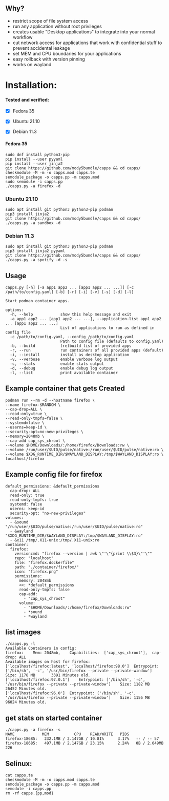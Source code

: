 ## Why?

- restrict scope of file system access
- run any application without root privileges
- creates usable "Desktop applications" to integrate into your normal workflow
- cut network access for applications that work with confidential stuff to prevent accidental leakage
- set MEM and CPU boundaries for your applications
- easy rollback with version pinning
- works on wayland

# Installation:

#### Tested and verified:

- [x] Fedora 35
- [x] Ubuntu 21.10
- [x] Debian 11.3


#### Fedora 35
```
sudo dnf install python3-pip
pip install --user pyyaml
pip install --user jinja2
git clone https://github.com/mody5bundle/capps && cd capps/
checkmodule -M -m -o capps.mod capps.te
semodule_package -o capps.pp -m capps.mod
sudo semodule -i capps.pp
./capps.py -a firefox -d
```

### Ubuntu 21.10
```
sudo apt install git python3 python3-pip podman
pip3 install jinja2
git clone https://github.com/mody5bundle/capps && cd capps/
./capps.py -a sandbox -d
```

### Debian 11.3
```
sudo apt install git python3 python3-pip podman
pip3 install jinja2 pyyaml
git clone https://github.com/mody5bundle/capps && cd capps/
./capps.py -a spotify -d -s
```

## Usage
```
capps.py [-h] [-a app1 app2 ... [app1 app2 ... ...]] [-c /path/to/config.yaml] [-b] [-r] [-i] [-v] [-s] [-d] [-l]

Start podman container apps.

options:
  -h, --help            show this help message and exit
  -a app1 app2 ... [app1 app2 ... ...], --application-list app1 app2 ... [app1 app2 ... ...]
                        List of applications to run as defined in config file
  -c /path/to/config.yaml, --config /path/to/config.yaml
                        Path to config file (defaults to config.yaml)
  -b, --build           (re)build list of provided apps
  -r, --run             run containers of all provided apps (default)
  -i, --install         install as desktop application
  -v, --verbose         enable verbose log output
  -s, --stats           enable stats output
  -d, --debug           enable debug log output
  -l, --list            print available container
```

## Example container that gets Created

```
podman run --rm -d --hostname firefox \
--name firefox-$RANDOM \
--cap-drop=ALL \
--read-only=true \
--read-only-tmpfs=false \
--systemd=false \
--userns=keep-id \
--security-opt=no-new-privileges \
--memory=2048mb \
--cap-add cap_sys_chroot \
--volume $HOME/Downloads/:/home/firefox/Downloads:rw \
--volume /run/user/$UID/pulse/native:/run/user/$UID/pulse/native:ro \
--volume $XDG_RUNTIME_DIR/$WAYLAND_DISPLAY:/tmp/$WAYLAND_DISPLAY:ro \
localhost/firefox
```



## Example config file for firefox
```
default_permissions: &default_permissions
  cap-drop: ALL
  read-only: true
  read-only-tmpfs: true
  systemd: false
  userns: keep-id
  security-opt: "no-new-privileges"
volumes:
  - &sound "/run/user/$UID/pulse/native:/run/user/$UID/pulse/native:ro"
  - &wayland "$XDG_RUNTIME_DIR/$WAYLAND_DISPLAY:/tmp/$WAYLAND_DISPLAY:ro"
  - &x11 /tmp/.X11-unix:/tmp/.X11-unix:ro
container:
  firefox:
    versioncmd: "firefox --version | awk \"'\"{print \\$3}\"'\""
    repo: "localhost"
    file: "firefox.dockerfile"
    path: "./container/firefox/"
    icon: "firefox.png"
    permissions:
      memory: 2048mb
      <<: *default_permissions
      read-only-tmpfs: false
      cap-add:
        - "cap_sys_chroot"
      volume:
        - "$HOME/Downloads/:/home/firefox/Downloads:rw"
        - *sound
        - *wayland
```


## list images

```
./capps.py -l
Available Containers in config:
firefox: 	Mem: 2048mb, 	Capabilities:  ['cap_sys_chroot'], 	cap-drop: ALL
Available images on host for firefox:
['localhost/firefox:latest', 'localhost/firefox:98.0']	Entrypoint: ['/bin/sh', '-c', '/usr/bin/firefox --private --private-window']	Size: 1178 MB	 	3391 Minutes old.
['localhost/firefox:97.0.1']	Entrypoint: ['/bin/sh', '-c', '/usr/bin/firefox --private --private-window']	Size: 1182 MB	 	26452 Minutes old.
['localhost/firefox:96.0']	Entrypoint: ['/bin/sh', '-c', '/usr/bin/firefox --private --private-window']	Size: 1156 MB	 	96024 Minutes old.
```

## get stats on started container

```
./capps.py -a firefox -s
NAME			MEM			  CPU	 READ/WRITE   PIDS
firefox-18685:	 232.1MB / 2.147GB / 10.81% 	 3.17% 	 -- / -- 57
firefox-18685:	 497.1MB / 2.147GB / 23.15% 	 2.24% 	 0B / 2.049MB 226
```

## Selinux:

```
cat capps.te
checkmodule -M -m -o capps.mod capps.te
semodule_package -o capps.pp -m capps.mod
semodule -i capps.pp
rm -rf capps.{pp,mod}
```
